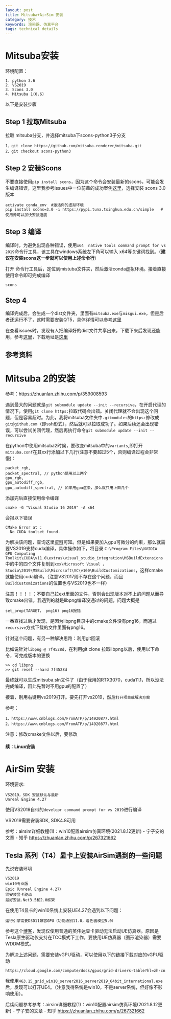 ```yaml
---
layout: post
title: Mitsuba+AirSim 安装
category: 技术
keywords: 渲染器、仿真平台
tags: technical details
---
```


# Mitsuba安装

环境配置：

```
1. python 3.6
2. VS2019
3. Scons 3.0
4. Mitsuba 1(0.6)
```

以下是安装步骤

## Step 1 拉取Mitsuba

拉取 mitsuba分支，并选择mitsuba下scons-python3子分支

```
1、git clone https://github.com/mitsuba-renderer/mitsuba.git
2、git checkout scons-python3
```

## Step 2  安装Scons

不要直接使用`pip install scons`，因为这个命令会安装最新的scons，可能会发生编译错误，这里我参考issues中一位前辈的成功案例[这里](https://github.com/mitsuba-renderer/mitsuba/issues/150)，选择安装 scons 3.0版本

```
activate conda_env  #激活你的虚拟环境
pip install scons=3.0 -i https://pypi.tuna.tsinghua.edu.cn/simple   # 使用源可以加快安装速度
```

## Step 3 编译

编译时，为避免出现各种错误，使用`x64  native tools command prompt for vs 2019`命令行工具，该工具在windows系统左下角可以输入 x64等关键词找到。（**建议在安装scons这一步就可以使用上述命令行**）

打开 命令行工具后，定位到mistuba文件夹，然后激活conda虚拟环境。接着直接使用命令即可完成编译

```
scons
```

## Step 4 

编译完成后，会生成一个dist文件夹，里面有`mitsuba.exe`与`misgui.exe`，但是后者还运行不了，这时需要安装QT5，具体详情可以参考[这里](https://banbao991.github.io/2021/04/26/CG/mitsuba/mitsuba-0-6-installation/)

在查看issues时，发现有人把编译好的dist文件共享出来，下载下来后发现还能用，参考[这里](https://github.com/mitsuba-renderer/mitsuba/issues/52#issuecomment-357189129)，下载地址是[这里](https://drive.google.com/file/d/1Ggt1KzxaGT737qReroIwt9iDM3dFrD__/view)

## 参考资料

[1]:https://zhuanlan.zhihu.com/p/359008593
[2]:https://github.com/mitsuba-renderer/mitsuba/issues/52
[3]:https://banbao991.github.io/2021/04/26/CG/mitsuba/mitsuba-0-6-installation/

# Mitsuba 2的安装

参考：https://zhuanlan.zhihu.com/p/359008593

遇到最大的问题就是`git submodule update --init --recursive`，在开启代理的情况下，使用`git clone https:`拉取代码会出错。关闭代理就不会出现这个问题，但是容易超时。为此，我将mitsuba文件夹中`.gitmodules`的`https:`修改成`git@github.com`（即ssh形式），然后就可以拉取成功了。如果后续还会出现错误，可以尝试关闭代理，然后再执行命令`git submodule update --init --recursive`

在python中使用mitsuba2时候，要改变mitsuba中的`variants`,即打开`mitsuba.conf`在其xx行添加以下几行(注意不要超过5个，否则编译过程会非常慢)：

```
packet_rgb,
packet_spectral, // python使用以上两个
gpu_rgb,
gpu_autodiff_rgb,
gpu_autodiff_spectral, // 如果用gpu渲染，那么就只用上面几个
```

添加完后直接使用命令编译

```
cmake -G "Visual Studio 16 2019" -A x64
```

会报以下错误

```
CMake Error at :
  No CUDA toolset found.
```

为解决该问题，查询这里[资料](https://stackoverflow.com/a/68120870)可知。但是如果要加入gpu可微分的约束，那么就需要VS2019支持cuda编译，具体操作如下，将目录 `C:\Program Files\NVIDIA GPU Computing Toolkit\CUDA\v11.0\extras\visual_studio_integration\MSBuildExtensions`中的中的四个文件复制到`xxx\Microsoft Visual ，Studio\2019\MSBuild\Microsoft\VC\v160\BuildCustomizations`，这样cmake就能使用cuda编译。（注意VS2017则不存在这个问题，而且`BuildCustomizations`的位置也与VS2019也不一样）

注意！！！！：不要自己拉ext里面的文件，否则会出现版本对不上的问题从而导致cmake出错。我遇到的就是libpng编译没通过的问题，问题大概是

````
set_prop(TARGET， png16) png16报错
````

一番查找过后才发现，是因为libpng目录中的cmake文件没有png16，而通过`recursive`方式下载的文件里面有png16。

针对这个问题，有另一种解决思路：利用git回滚

比如说针对`libpng @ 7f4528d`，在利用git clone 拉取libpng以后，使用以下命令，可完成版本的更换

```
>> cd libpng
>> git reset --hard 7f4528d
```

最终就可以生成mitsuba.sln文件了（由于我用的RTX3070，cuda11.1，所以没法完成编译，因此先暂时不用gpu的配置了）

接着，别用右键用vs2019打开。要先打开vs2019，然后`打开项目或解决方案`

参考：

```
1、https://www.cnblogs.com/FromATP/p/14920877.html
2、https://www.cnblogs.com/FromATP/p/14920877.html
```

注意：修改cmake文件以后，要修改

#### 续：Linux安装



# AirSim 安装

环境要求:

```
VS2019，SDK 安装默认与最新
Unreal Engine 4.27 
```

使用VS2019自带的`developr command prompt for vs 2019`进行编译

VS2019需要安装SDK, SDK4.8可用

参考：airsim详细教程(1)：win10配置airsim仿真环境(2021.8.12更新) - 宁子安的文章 - 知乎 https://zhuanlan.zhihu.com/p/267321662

## Tesla 系列（T4）显卡上安装AirSim遇到的一些问题

先说安装环境

```
VS2019
win10专业版
Epic（Unreal Engine 4.27）
需安装显卡驱动
最好安装.Net3.5和2.0框架
```

在使用T4显卡的win10系统上安装UE4.27会遇到以下问题：

```
运行引擎需要D3D11兼容GPU（功能级别11.0，着色器模型5.0）
```

参考这个[博客](https://www.pingxingyun.com/news/736177876327464960.html)，发现仅使用普通的英伟达显卡驱动无法启动UE仿真器。原因是Tesla原生驱动仅支持在TCC模式下工作，要使用UE仿真器（图形渲染器）需要WDDM模式。

为解决上述问题，需要安装vGPU驱动，可以使用以下的链接下载对应的vGPU驱动

```
https://cloud.google.com/compute/docs/gpus/grid-drivers-table?hl=zh-cn
```

我使用`463.15_grid_win10_server2016_server2019_64bit_international.exe`后，发现可以打开UE4。（注意我得系统是win10，不是server系统，但好像不影响使用）。

后续问题参考参考：airsim详细教程(1)：win10配置airsim仿真环境(2021.8.12更新) - 宁子安的文章 - 知乎 https://zhuanlan.zhihu.com/p/267321662
